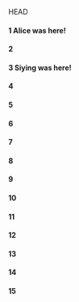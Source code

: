  HEAD
#### 1 Alice was here!
#### 2
#### 3 Siying was here!
#### 4
#### 5
#### 6
#### 7
#### 8
#### 9
#### 10
#### 11
#### 12
#### 13
#### 14
#### 15